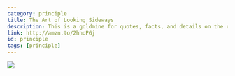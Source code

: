 ```yaml
---
category: principle
title: The Art of Looking Sideways
description: This is a goldmine for quotes, facts, and details on the use of typography and design. It's not full of lessons, but full of wisdom.
link: http://amzn.to/2hhoPGj
id: principle
tags: [principle]
---
```

<a target="_blank"  href="https://www.amazon.com/gp/product/0714834491/ref=as_li_tl?ie=UTF8&camp=1789&creative=9325&creativeASIN=0714834491&linkCode=as2&tag=compassofdesi-20&linkId=8fcee6be5b57d32b42d9f7f6357e4adb"><img border="0" src="//ws-na.amazon-adsystem.com/widgets/q?_encoding=UTF8&MarketPlace=US&ASIN=0714834491&ServiceVersion=20070822&ID=AsinImage&WS=1&Format=_SL250_&tag=compassofdesi-20" ></a><img src="//ir-na.amazon-adsystem.com/e/ir?t=compassofdesi-20&l=am2&o=1&a=0714834491" width="1" height="1" border="0" alt="" style="border:none !important; margin:0px !important;" />
